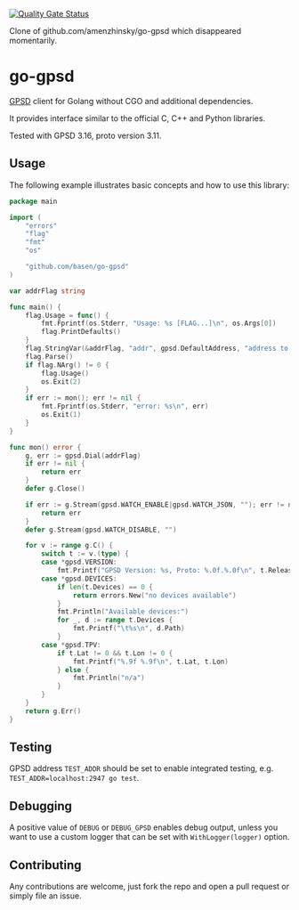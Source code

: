 [![Quality Gate Status](https://sonarcloud.io/api/project_badges/measure?project=basen_go-gpsd2&metric=alert_status)](https://sonarcloud.io/dashboard?id=basen_go-gpsd2)

Clone of github.com/amenzhinsky/go-gpsd which disappeared momentarily.

# go-gpsd

[GPSD](https://gpsd.gitlab.io/gpsd/index.html) client for Golang without CGO and additional dependencies.

It provides interface similar to the official C, C++ and Python libraries.

Tested with GPSD 3.16, proto version 3.11.

## Usage

The following example illustrates basic concepts and how to use this library:

```go
package main

import (
	"errors"
	"flag"
	"fmt"
	"os"

	"github.com/basen/go-gpsd"
)

var addrFlag string

func main() {
	flag.Usage = func() {
		fmt.Fprintf(os.Stderr, "Usage: %s [FLAG...]\n", os.Args[0])
		flag.PrintDefaults()
	}
	flag.StringVar(&addrFlag, "addr", gpsd.DefaultAddress, "address to connect to")
	flag.Parse()
	if flag.NArg() != 0 {
		flag.Usage()
		os.Exit(2)
	}
	if err := mon(); err != nil {
		fmt.Fprintf(os.Stderr, "error: %s\n", err)
		os.Exit(1)
	}
}

func mon() error {
	g, err := gpsd.Dial(addrFlag)
	if err != nil {
		return err
	}
	defer g.Close()

	if err := g.Stream(gpsd.WATCH_ENABLE|gpsd.WATCH_JSON, ""); err != nil {
		return err
	}
	defer g.Stream(gpsd.WATCH_DISABLE, "")

	for v := range g.C() {
		switch t := v.(type) {
		case *gpsd.VERSION:
			fmt.Printf("GPSD Version: %s, Proto: %.0f.%.0f\n", t.Release, t.ProtoMajor, t.ProtoMinor)
		case *gpsd.DEVICES:
			if len(t.Devices) == 0 {
				return errors.New("no devices available")
			}
			fmt.Println("Available devices:")
			for _, d := range t.Devices {
				fmt.Printf("\t%s\n", d.Path)
			}
		case *gpsd.TPV:
			if t.Lat != 0 && t.Lon != 0 {
				fmt.Printf("%.9f %.9f\n", t.Lat, t.Lon)
			} else {
				fmt.Println("n/a")
			}
		}
	}
	return g.Err()
}
```

## Testing

GPSD address `TEST_ADDR` should be set to enable integrated testing, e.g. `TEST_ADDR=localhost:2947 go test`.

## Debugging

A positive value of `DEBUG` or `DEBUG_GPSD` enables debug output, unless you want to use a custom logger that can be set with `WithLogger(logger)` option.

## Contributing

Any contributions are welcome, just fork the repo and open a pull request or simply file an issue.
